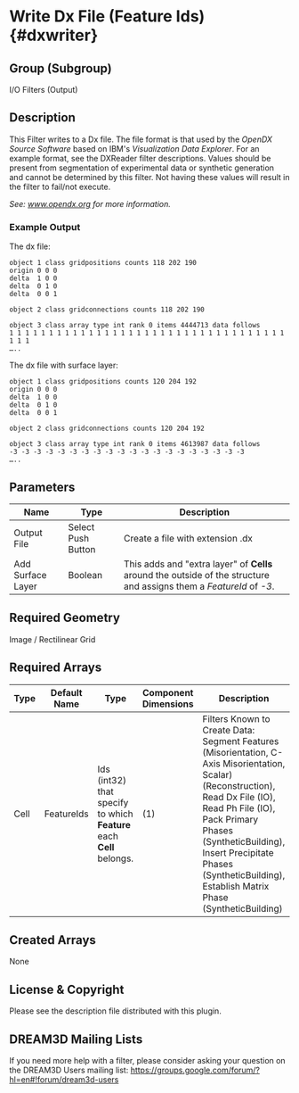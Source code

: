 Write Dx File (Feature Ids) {#dxwriter}
======

## Group (Subgroup) ##
I/O Filters (Output)


## Description ##

This Filter writes to a Dx file. The file format is that used by the _OpenDX Source Software_ based on IBM's _Visualization Data Explorer_. 
For an example format, see the DXReader filter descriptions. Values should be present from segmentation of experimental data or synthetic generation and cannot be determined by this filter. Not having these values will result in the filter to fail/not execute.

_See: www.opendx.org for more information._


### Example Output ###
The dx file:     

	object 1 class gridpositions counts 118 202 190
	origin 0 0 0
	delta  1 0 0  
	delta  0 1 0
	delta  0 0 1 
	
	object 2 class gridconnections counts 118 202 190
	
	object 3 class array type int rank 0 items 4444713 data follows  
	1 1 1 1 1 1 1 1 1 1 1 1 1 1 1 1 1 1 1 1 1 1 1 1 1 1 1 1 1 1 1 1 1 1 1 1 1 1 
	…..
	
The dx file with surface layer:     

	object 1 class gridpositions counts 120 204 192
	origin 0 0 0
	delta  1 0 0  
	delta  0 1 0
	delta  0 0 1 
	
	object 2 class gridconnections counts 120 204 192
	
	object 3 class array type int rank 0 items 4613987 data follows  
	-3 -3 -3 -3 -3 -3 -3 -3 -3 -3 -3 -3 -3 -3 -3 -3 -3 -3 -3 -3  
	…..
	

## Parameters ##
| Name | Type | Description |
|------|------|------|
| Output File | Select Push Button | Create a file with extension .dx |
| Add Surface Layer | Boolean | This adds and "extra layer" of **Cells** around the outside of the structure and assigns them a *FeatureId* of *-3*. |

## Required Geometry ##
Image / Rectilinear Grid

## Required Arrays ##
| Type | Default Name | Type | Component Dimensions | Description |
|------|--------------|-------------|---------|-----|
| Cell | FeatureIds | Ids (int32) that specify to which **Feature** each **Cell** belongs. | (1) | Filters Known to Create Data: Segment Features (Misorientation, C-Axis Misorientation, Scalar) (Reconstruction), Read Dx File (IO), Read Ph File (IO), Pack Primary Phases (SyntheticBuilding), Insert Precipitate Phases (SyntheticBuilding), Establish Matrix Phase (SyntheticBuilding)

## Created Arrays ##
None

## License & Copyright ##

Please see the description file distributed with this plugin.

## DREAM3D Mailing Lists ##

If you need more help with a filter, please consider asking your question on the DREAM3D Users mailing list:
https://groups.google.com/forum/?hl=en#!forum/dream3d-users


